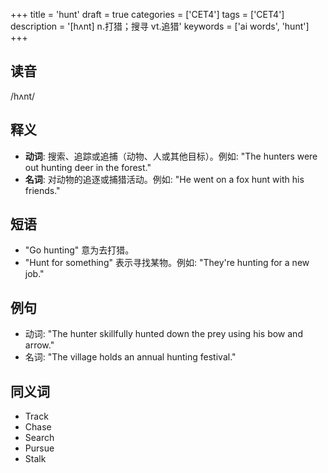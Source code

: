 +++
title = 'hunt'
draft = true
categories = ['CET4']
tags = ['CET4']
description = '[hʌnt] n.打猎；搜寻 vt.追猎'
keywords = ['ai words', 'hunt']
+++

## 读音
/hʌnt/

## 释义
- **动词**: 搜索、追踪或追捕（动物、人或其他目标）。例如: "The hunters were out hunting deer in the forest."
- **名词**: 对动物的追逐或捕猎活动。例如: "He went on a fox hunt with his friends."

## 短语
- "Go hunting" 意为去打猎。
- "Hunt for something" 表示寻找某物。例如: "They're hunting for a new job."

## 例句
- 动词: "The hunter skillfully hunted down the prey using his bow and arrow."
- 名词: "The village holds an annual hunting festival."

## 同义词
- Track
- Chase
- Search
- Pursue
- Stalk
